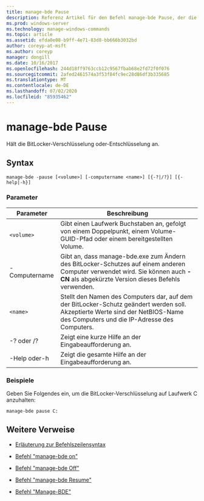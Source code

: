 ```yaml
---
title: manage-bde Pause
description: Referenz Artikel für den Befehl manage-bde Pause, der die BitLocker-Verschlüsselung oder-Entschlüsselung anhält.
ms.prod: windows-server
ms.technology: manage-windows-commands
ms.topic: article
ms.assetid: efda0e08-b9ff-4e71-83d8-bb666b3032bd
author: coreyp-at-msft
ms.author: coreyp
manager: dongill
ms.date: 10/16/2017
ms.openlocfilehash: 244d18ff9763ccb12c9567fbab68e2fd72f0f076
ms.sourcegitcommit: 2afed2461574a3f53f84fc9ec28d86df3b335685
ms.translationtype: MT
ms.contentlocale: de-DE
ms.lasthandoff: 07/02/2020
ms.locfileid: "85935462"
---
```

# <a name="manage-bde-pause"></a>manage-bde Pause

Hält die BitLocker-Verschlüsselung oder-Entschlüsselung an.

## <a name="syntax"></a>Syntax

```
manage-bde -pause [<volume>] [-computername <name>] [{-?|/?}] [{-help|-h}]
```

### <a name="parameters"></a>Parameter

| Parameter | Beschreibung |
| --------- | ----------- |
| `<volume>` | Gibt einen Laufwerk Buchstaben an, gefolgt von einem Doppelpunkt, einem Volume-GUID-Pfad oder einem bereitgestellten Volume. |
| -Computername | Gibt an, dass manage-bde.exe zum Ändern des BitLocker-Schutzes auf einem anderen Computer verwendet wird. Sie können auch **-CN** als abgekürzte Version dieses Befehls verwenden. |
| `<name>` | Stellt den Namen des Computers dar, auf dem der BitLocker-Schutz geändert werden soll. Akzeptierte Werte sind der NetBIOS-Name des Computers und die IP-Adresse des Computers. |
| -? oder /? | Zeigt eine kurze Hilfe an der Eingabeaufforderung an. |
| -Help oder-h | Zeigt die gesamte Hilfe an der Eingabeaufforderung an. |

### <a name="examples"></a>Beispiele

Geben Sie Folgendes ein, um die BitLocker-Verschlüsselung auf Laufwerk C anzuhalten:

```
manage-bde pause C:
```

## <a name="additional-references"></a>Weitere Verweise

- [Erläuterung zur Befehlszeilensyntax](command-line-syntax-key.md)

- [Befehl "manage-bde on"](manage-bde-on.md)

- [Befehl "manage-bde Off"](manage-bde-off.md)

- [Befehl "manage-bde Resume"](manage-bde-resume.md)

- [Befehl "Manage-BDE"](manage-bde.md)
